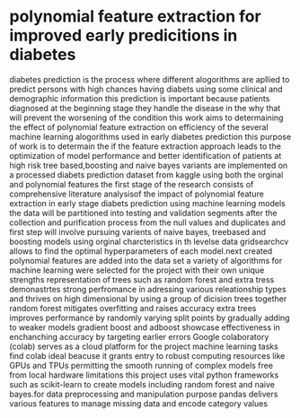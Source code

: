 # polynomial feature extraction for improved early predicitions in diabetes
diabetes prediction is the process where different alogorithms are apllied to predict persons with high chances having diabets 
using some clinical and demographic information
this prediction is important because patients diagnosed at the beginning stage they handle the disease in the why that will prevent the worsening of the condition 
this work aims to determaining the effect of polynomial feature extraction on efficiency of the several machine learning alogorithms used in early diabetes prediction
this purpose of work is to determain the if the feature extraction approach leads to the optimization of model performance and better identification of patients at high risk
tree based,boosting and naive bayes variants are implemented on a processed diabets
prediction dataset from kaggle using both the orginal and polynomial features 
the first stage of the research consists of comprehensive literature analysisof the impact of polynomial feature extraction in early stage diabets prediction using machine learning models
the data will be partitioned into testing and validation segments after the collection and purification process from the null values and duplicates and first step will involve pursuing varients of naive bayes, treebased and boosting  models using orginal charcteristics in th levelse data
gridsearchcv allows to find the optimal hyperparameters of each model.next created polynomial features are added into the data set
a variety of algorithms for machine learning were selected  for the project with their own unique strengths
representation of trees such as random forest and extra tress demonastrtes strong perfromance in adressing various releationship types and thrives on high dimensional
by using a group of dicision trees together random forest mitigates overfitting and raises accuracy
extra trees improves performance by randomly varying split points by gradually adding to weaker models gradient boost and adboost showcase effectiveness in enchanching accuracy by targeting earlier errors
Google colaboratory (colab) serves as a cloud platform for the project 
machine learning tasks find colab ideal beacuse it grants entry to robust computing resources like GPUs and TPUs permitting the smooth running of complex models free from local hardware limitations 
this project uses  vital python frameworks such as scikit-learn to create models including random forest and naive bayes.for data preprocessing and manipulation purpose pandas delivers various features to manage missing data and encode category values 
